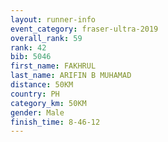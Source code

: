 ```yaml
---
layout: runner-info 
event_category: fraser-ultra-2019 
overall_rank: 59
rank: 42
bib: 5046
first_name: FAKHRUL
last_name: ARIFIN B MUHAMAD
distance: 50KM
country: PH
category_km: 50KM
gender: Male
finish_time: 8-46-12
---
```

